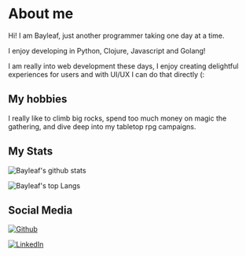 # About me

Hi! I am Bayleaf, just another programmer taking one day at a time.

I enjoy developing in Python, Clojure, Javascript and Golang!

I am really into web development these days, I enjoy creating delightful experiences for users and with UI/UX I can do that directly (:

## My hobbies

I really like to climb big rocks, spend too much money on magic the gathering, and dive deep into my tabletop rpg campaigns.

## My Stats

![Bayleaf's github stats](https://github-readme-stats.vercel.app/api?username=bayleaf1130&show_icons=true&theme=radical)

![Bayleaf's top Langs](https://github-readme-stats.vercel.app/api/top-langs/?username=bayleaf1130&layout=compact&theme=radical)

## Social Media

[![Github](https://img.shields.io/badge/github-%23333333.svg?&logo=github&style=for-the-badge&logoColor=white)](https://github.com/bayleaf1130)

[![LinkedIn](https://img.shields.io/badge/LinkedIn-0077B5?style=for-the-badge&logo=linkedin&logoColor=white)](https://www.linkedin.com/in/baileykocin)


